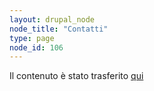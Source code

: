```yaml
---
layout: drupal_node
node_title: "Contatti"
type: page
node_id: 106
---
```


Il contenuto è stato trasferito [qui](/contatti/)